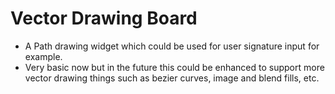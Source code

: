 # Vector Drawing Board

* A Path drawing widget which could be used for user signature input for example.
* Very basic now but in the future this could be enhanced to support more vector
 drawing things such as bezier curves, image and blend fills, etc.

